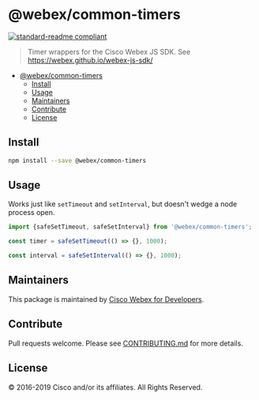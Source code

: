 # @webex/common-timers

[![standard-readme compliant](https://img.shields.io/badge/readme%20style-standard-brightgreen.svg?style=flat-square)](https://github.com/RichardLitt/standard-readme)

> Timer wrappers for the Cisco Webex JS SDK. See https://webex.github.io/webex-js-sdk/

- [@webex/common-timers](#webexcommon-timers)
  - [Install](#install)
  - [Usage](#usage)
  - [Maintainers](#maintainers)
  - [Contribute](#contribute)
  - [License](#license)

## Install

```bash
npm install --save @webex/common-timers
```

## Usage

Works just like `setTimeout` and `setInterval`, but doesn't wedge a node process open.

```js
import {safeSetTimeout, safeSetInterval} from '@webex/common-timers';

const timer = safeSetTimeout(() => {}, 1000);

const interval = safeSetInterval(() => {}, 1000);
```

## Maintainers

This package is maintained by [Cisco Webex for Developers](https://developer.webex.com/).

## Contribute

Pull requests welcome. Please see [CONTRIBUTING.md](https://github.com/webex/webex-js-sdk/blob/master/CONTRIBUTING.md) for more details.

## License

© 2016-2019 Cisco and/or its affiliates. All Rights Reserved.
